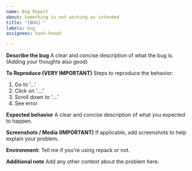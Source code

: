 ```yaml
---
name: Bug Report
about: Something is not working as intended
title: "[BUG] "
labels: bug
assignees: hooh-hooah

---
```


**Describe the bug**
A clear and concise description of what the bug is. (Adding your thoughts also good)

**To Reproduce (VERY IMPORTANT)**
Steps to reproduce the behavior:
1. Go to '...'
2. Click on '....'
3. Scroll down to '....'
4. See error

**Expected behavior**
A clear and concise description of what you expected to happen.

**Screenshots / Media (IMPORTANT)**
If applicable, add screenshots to help explain your problem.

**Environment:**
Tell me if you're using repack or not.

**Additional note**
Add any other context about the problem here.

